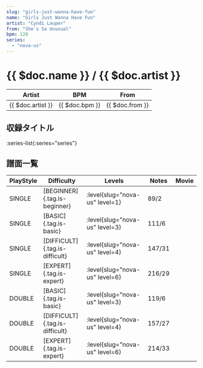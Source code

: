 ```yaml
---
slug: "girls-just-wanna-have-fun"
name: "Girls Just Wanna Have Fun"
artist: "Cyndi Lauper"
from: "She's So Unusual"
bpm: 120
series:
  - "nova-us"
---
```


# {{ $doc.name }} / {{ $doc.artist }}

|Artist|BPM|From|
|------|---|----|
|{{ $doc.artist }}|{{ $doc.bpm }}|{{ $doc.from }}|

## 収録タイトル

:series-list{:series="series"}

## 譜面一覧

|PlayStyle|Difficulty|Levels|Notes|Movie|
|---------|----------|------|-----|-----|
|SINGLE|[BEGINNER]{.tag.is-beginner}|<div class="field is-grouped is-grouped-multiline"> :level{slug="nova-us" level=1}</div>|89/2||
|SINGLE|[BASIC]{.tag.is-basic}|<div class="field is-grouped is-grouped-multiline"> :level{slug="nova-us" level=3}</div>|111/6||
|SINGLE|[DIFFICULT]{.tag.is-difficult}|<div class="field is-grouped is-grouped-multiline"> :level{slug="nova-us" level=4}</div>|147/31||
|SINGLE|[EXPERT]{.tag.is-expert}|<div class="field is-grouped is-grouped-multiline"> :level{slug="nova-us" level=6}</div>|216/29||
|DOUBLE|[BASIC]{.tag.is-basic}|<div class="field is-grouped is-grouped-multiline"> :level{slug="nova-us" level=3}</div>|119/6||
|DOUBLE|[DIFFICULT]{.tag.is-difficult}|<div class="field is-grouped is-grouped-multiline"> :level{slug="nova-us" level=4}</div>|157/27||
|DOUBLE|[EXPERT]{.tag.is-expert}|<div class="field is-grouped is-grouped-multiline"> :level{slug="nova-us" level=6}</div>|214/33||
